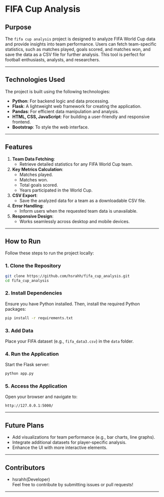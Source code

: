 

# **FIFA Cup Analysis**

## **Purpose**
The `fifa cup analysis` project is designed to analyze FIFA World Cup data and provide insights into team performance. Users can fetch team-specific statistics, such as matches played, goals scored, and matches won, and save the data as a CSV file for further analysis. This tool is perfect for football enthusiasts, analysts, and researchers.

---

## **Technologies Used**
The project is built using the following technologies:
- **Python**: For backend logic and data processing.
- **Flask**: A lightweight web framework for creating the application.
- **Pandas**: For efficient data manipulation and analysis.
- **HTML, CSS, JavaScript**: For building a user-friendly and responsive frontend.
- **Bootstrap**: To style the web interface.

---

## **Features**
1. **Team Data Fetching**:  
   - Retrieve detailed statistics for any FIFA World Cup team.  
2. **Key Metrics Calculation**:  
   - Matches played.  
   - Matches won.  
   - Total goals scored.  
   - Years participated in the World Cup.  
3. **CSV Export**:  
   - Save the analyzed data for a team as a downloadable CSV file.  
4. **Error Handling**:  
   - Inform users when the requested team data is unavailable.  
5. **Responsive Design**:  
   - Works seamlessly across desktop and mobile devices.

---

## **How to Run**
Follow these steps to run the project locally:

### **1. Clone the Repository**
```bash
git clone https://github.com/hsrahh/fifa_cup_analysis.git
cd fifa_cup_analysis
```

### **2. Install Dependencies**
Ensure you have Python installed. Then, install the required Python packages:
```bash
pip install -r requirements.txt
```

### **3. Add Data**
Place your FIFA dataset (e.g., `fifa_data3.csv`) in the `data` folder.

### **4. Run the Application**
Start the Flask server:
```bash
python app.py
```

### **5. Access the Application**
Open your browser and navigate to:
```
http://127.0.0.1:5000/
```

---

## **Future Plans**
- Add visualizations for team performance (e.g., bar charts, line graphs).  
- Integrate additional datasets for player-specific analysis.  
- Enhance the UI with more interactive elements.

---

## **Contributors**
- hsrahh(Developer)  
Feel free to contribute by submitting issues or pull requests!

---

